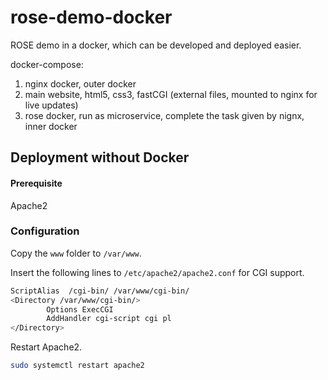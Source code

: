 # rose-demo-docker
ROSE demo in a docker, which can be developed and deployed easier.

docker-compose:

1. nginx docker, outer docker
1. main website, html5, css3, fastCGI (external files, mounted to nginx for live updates)
1. rose docker, run as microservice, complete the task given by nignx, inner docker


## Deployment without Docker

#### Prerequisite

Apache2

### Configuration

Copy the ```www``` folder to ```/var/www```.

Insert the following lines to ```/etc/apache2/apache2.conf``` for CGI support.

```bash
ScriptAlias  /cgi-bin/ /var/www/cgi-bin/
<Directory /var/www/cgi-bin/>
        Options ExecCGI
        AddHandler cgi-script cgi pl
</Directory>

```

Restart Apache2.

```bash
sudo systemctl restart apache2
```
